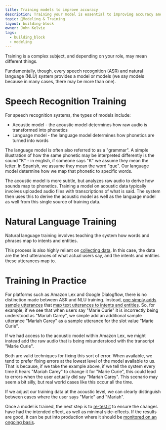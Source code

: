 ```yaml
---
title: Training models to improve accuracy
description: Training your model is essential to improving accuracy and ensuring a great user experience
topic: 🚂Modeling & Training
layout: building-block
owner: John Kelvie
tags:
  - building_block
  - modeling
---
```


Training is a complex subject, and depending on your role, may mean different things.

Fundamentally, though, every speech recognition (ASR) and natural language (NLU) system provides a model or models (we say models because in many cases, there may be more than one). 

# Speech Recognition Training
For speech recognition systems, the types of models include:
* Acoustic model - the acoustic model determines how raw audio is transformed into phonetics
* Language model - the language model determines how phonetics are turned into words

The language model is often also referred to as a "grammar". A simple illustration of how the same phonetic may be interpreted differently is the sound "K" - in english, if someone says "K" we assume they mean the letter. In Spanish, we assume they mean the word "que". Our language model determine how we map that phonetic to specific words.

The acoustic model is more subtle, but analyzes raw audio to derive how sounds map to phonetics. Training a model on acoustic data typically involves uploaded audio files with transcriptions of what is said. The system then uses this to derive the acoustic model as well as the language model as well from this single source of training data.

# Natural Language Training
Natural language training involves teaching the system how words and phrases map to intents and entities.

This process is also highly reliant on [collecting data](/guide/building-blocks/modeling/collecting-data). In this case, the data are the text utterances of what actual users say, and the intents and entities these utterances map to.

# Training In Practice
For platforms such as Amazon Lex and Google Dialogflow, there is no distinction made between ASR and NLU training. Instead, [one simply adds sample utterances](https://docs.aws.amazon.com/lex/latest/dg/API_Slot.html#lex-Type-Slot-sampleUtterances) that [map text utterances to intents and entities](https://cloud.google.com/dialogflow/es/docs/entities-options#map). So, for example, if we see that when users say "Marie Curie" it is incorrectly being understood as "Mariah Carey", we simple add an additional sample utterance "Mariah Carey" as a sample utterance for the slot value "Marie Curie".

If we had access to the acoustic model within Amazon Lex, we might instead add the raw audio that is being misunderstood with the transcript "Marie Curie". 

Both are valid techniques for fixing this sort of error. When available, we tend to prefer fixing errors at the lowest level of the model available to us. That is because, if we take the example above, if we tell the system every time it hears "Mariah Carey" to change it for "Marie Curie", this could lead to errors when the user actually did say "Mariah Carey". This scenario may seem a bit silly, but real world cases like this occur all the time.

If we adjust our training data at the acoustic level, we can clearly distinguish between cases where the user says "Marie" and "Mariah".

Once a model is trained, the next step is to [re-test it](/guide/building-blocks/modeling/measuring-accuracy) to ensure the changes have had the intended effect, as well as minimal side-effects. If the results are good, it can be put into production where it should be [monitored on an ongoing basis](/guide/building-blocks/modeling/monitoring-interactions).






